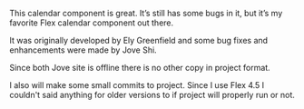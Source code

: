 This calendar component is great. It’s still has some bugs in it, but it’s my favorite Flex calendar component out there.

It was originally developed by Ely Greenfield and some bug fixes and enhancements were made by Jove Shi.

Since both Jove site is offline there is no other copy in project format.

I also will make some small commits to project. Since I use Flex 4.5 I couldn't said anything for older versions to if project will properly run or not.